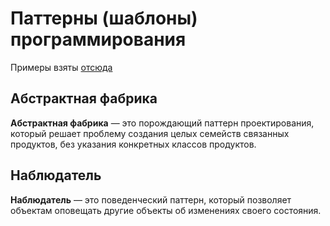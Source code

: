 # Паттерны (шаблоны) программирования

Примеры взяты [отсюда](https://refactoring.guru/ru/design-patterns/python)

## Абстрактная фабрика

**Абстрактная фабрика** — это порождающий паттерн проектирования, который решает проблему создания целых семейств связанных продуктов, без указания конкретных классов продуктов.

## Наблюдатель

**Наблюдатель** — это поведенческий паттерн, который позволяет объектам оповещать другие объекты об изменениях своего состояния.
